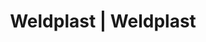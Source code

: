 ---
Filename: "eshop-products-variant111"
Link: "file:/Users/vinayakpatel/Downloads/www.weldplast.cz/eshop_products_compare/add/eshop-products-variant111"
product_name: "null"
product_id: "null"
title: "Weldplast | Weldplast"
product_desc: ""
product_specs: ""
product_downloads: ""
href: ""
p_desc_2: ""
accessories: ""
similar_products: ""
---
